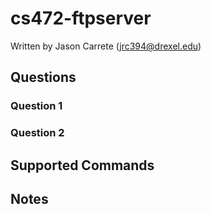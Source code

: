 cs472-ftpserver
===============
Written by Jason Carrete (jrc394@drexel.edu)

Questions
---------
### Question 1


### Question 2


Supported Commands
------------------

Notes
-----
